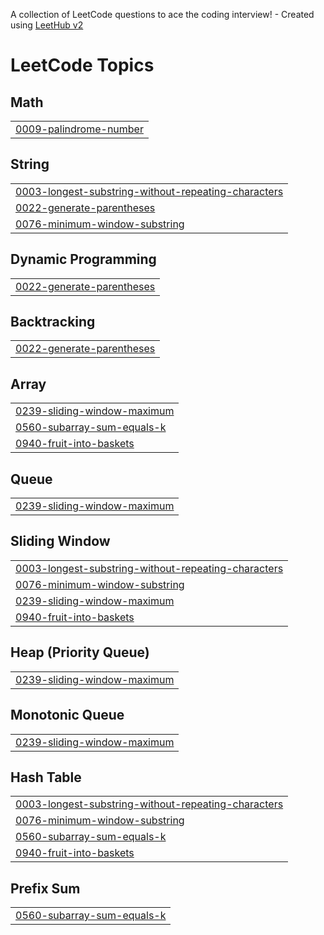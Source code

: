A collection of LeetCode questions to ace the coding interview! - Created using [LeetHub v2](https://github.com/arunbhardwaj/LeetHub-2.0)
<!---LeetCode Topics Start-->
# LeetCode Topics
## Math
|  |
| ------- |
| [0009-palindrome-number](https://github.com/Argha-coding/DSA/tree/master/0009-palindrome-number) |
## String
|  |
| ------- |
| [0003-longest-substring-without-repeating-characters](https://github.com/Argha-coding/DSA/tree/master/0003-longest-substring-without-repeating-characters) |
| [0022-generate-parentheses](https://github.com/Argha-coding/DSA/tree/master/0022-generate-parentheses) |
| [0076-minimum-window-substring](https://github.com/Argha-coding/DSA/tree/master/0076-minimum-window-substring) |
## Dynamic Programming
|  |
| ------- |
| [0022-generate-parentheses](https://github.com/Argha-coding/DSA/tree/master/0022-generate-parentheses) |
## Backtracking
|  |
| ------- |
| [0022-generate-parentheses](https://github.com/Argha-coding/DSA/tree/master/0022-generate-parentheses) |
## Array
|  |
| ------- |
| [0239-sliding-window-maximum](https://github.com/Argha-coding/DSA/tree/master/0239-sliding-window-maximum) |
| [0560-subarray-sum-equals-k](https://github.com/Argha-coding/DSA/tree/master/0560-subarray-sum-equals-k) |
| [0940-fruit-into-baskets](https://github.com/Argha-coding/DSA/tree/master/0940-fruit-into-baskets) |
## Queue
|  |
| ------- |
| [0239-sliding-window-maximum](https://github.com/Argha-coding/DSA/tree/master/0239-sliding-window-maximum) |
## Sliding Window
|  |
| ------- |
| [0003-longest-substring-without-repeating-characters](https://github.com/Argha-coding/DSA/tree/master/0003-longest-substring-without-repeating-characters) |
| [0076-minimum-window-substring](https://github.com/Argha-coding/DSA/tree/master/0076-minimum-window-substring) |
| [0239-sliding-window-maximum](https://github.com/Argha-coding/DSA/tree/master/0239-sliding-window-maximum) |
| [0940-fruit-into-baskets](https://github.com/Argha-coding/DSA/tree/master/0940-fruit-into-baskets) |
## Heap (Priority Queue)
|  |
| ------- |
| [0239-sliding-window-maximum](https://github.com/Argha-coding/DSA/tree/master/0239-sliding-window-maximum) |
## Monotonic Queue
|  |
| ------- |
| [0239-sliding-window-maximum](https://github.com/Argha-coding/DSA/tree/master/0239-sliding-window-maximum) |
## Hash Table
|  |
| ------- |
| [0003-longest-substring-without-repeating-characters](https://github.com/Argha-coding/DSA/tree/master/0003-longest-substring-without-repeating-characters) |
| [0076-minimum-window-substring](https://github.com/Argha-coding/DSA/tree/master/0076-minimum-window-substring) |
| [0560-subarray-sum-equals-k](https://github.com/Argha-coding/DSA/tree/master/0560-subarray-sum-equals-k) |
| [0940-fruit-into-baskets](https://github.com/Argha-coding/DSA/tree/master/0940-fruit-into-baskets) |
## Prefix Sum
|  |
| ------- |
| [0560-subarray-sum-equals-k](https://github.com/Argha-coding/DSA/tree/master/0560-subarray-sum-equals-k) |
<!---LeetCode Topics End-->